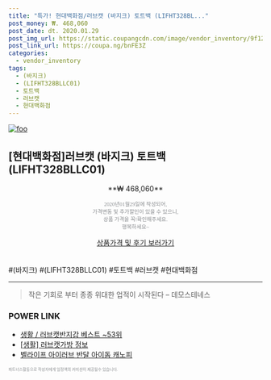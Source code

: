 ```yaml
--- 
title: "특가! 현대백화점/러브캣 (바지크) 토트백 (LIFHT328BL..." 
post_money: ₩. 468,060 
post_date: dt. 2020.01.29 
post_img_url: https://static.coupangcdn.com/image/vendor_inventory/9f12/b4210b2c02d262392f5211a37e018c0d434aa3d8d98cc65d9ff75c428467.jpg 
post_link_url: https://coupa.ng/bnFE3Z 
categories: 
  - vendor_inventory 
tags: 
  - (바지크) 
  - (LIFHT328BLLC01) 
  - 토트백 
  - 러브캣 
  - 현대백화점 
--- 
```

[![foo](https://static.coupangcdn.com/image/vendor_inventory/9f12/b4210b2c02d262392f5211a37e018c0d434aa3d8d98cc65d9ff75c428467.jpg)](https://coupa.ng/bnFE3Z) 

## [현대백화점]러브캣 (바지크) 토트백 (LIFHT328BLLC01) 
<p style="text-align: center;">**₩ 468,060**</p> 
<p style="text-align: center;"><span style="color: #898c8f; font-family: Georgia,Times,serif; font-size: 0.75em;">2020년01월29일에 작성되어, <br>가격변동 및 추가할인이 있을 수 있으니,<br> 상품 가격을 꼭!확인해주세요.<br>행복하세요~</span> 
</p>	 
<div markdown="0" style="text-align: center;"><a href="https://coupa.ng/bnFE3Z" class="btn btn--success">상품가격 및 후기 보러가기</a></div> 
<br><br> 
  #(바지크) #(LIFHT328BLLC01) #토트백 #러브캣 #현대백화점 
<hr> 

> 작은 기회로 부터 종종 위대한 업적이 시작된다  – 데모스테네스 


### POWER LINK

* <a href="https://blog.naver.com/santokki14/221784540803" target="_blank">생활 / 러브캣반지갑 베스트 ~53위</a>
* <a href="https://blog.naver.com/fash111/221768451733" target="_blank"> [생활] 러브캣가방 정보 </a>
* <a href="https://blog.naver.com/sakai111/221777172516" target="_blank">벨라이프 아이러브 반달 아이돔 캐노피</a>

<span style="color: #898c8f; font-family: Georgia,Times,serif; font-size: 0.55em;">파트너스활동으로 작성자에게 일정액의 커미션이 제공될수 있습니다.</span> 
